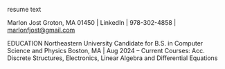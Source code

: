 resume text

Marlon Jost
Groton, MA 01450 | LinkedIn | 978-302-4858 | marlonfjost@gmail.com

EDUCATION
Northeastern University
Candidate for B.S. in Computer Science and Physics
Boston, MA | Aug 2024 – Current
Courses: Acc. Discrete Structures, Electronics, Linear Algebra and Differential Equations

